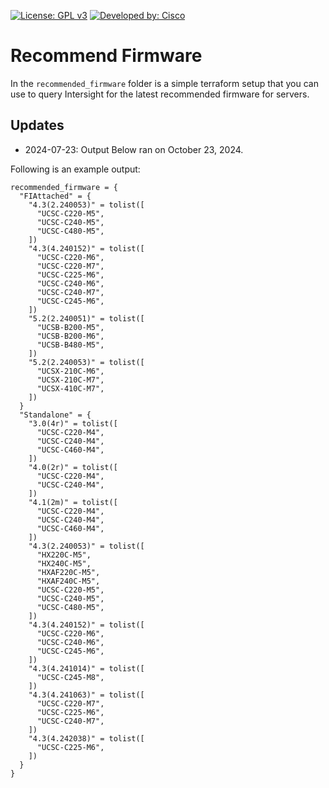 [![License: GPL v3](https://img.shields.io/badge/License-GPLv3-blue.svg)](https://www.gnu.org/licenses/gpl-3.0)
[![Developed by: Cisco](https://img.shields.io/badge/Developed%20by-Cisco-blue)](https://developer.cisco.com)

# Recommend Firmware

In the `recommended_firmware` folder is a simple terraform setup that you can use to query Intersight for the latest recommended firmware for servers.  

## Updates

* 2024-07-23: Output Below ran on October 23, 2024.

Following is an example output:

```
recommended_firmware = {
  "FIAttached" = {
    "4.3(2.240053)" = tolist([
      "UCSC-C220-M5",
      "UCSC-C240-M5",
      "UCSC-C480-M5",
    ])
    "4.3(4.240152)" = tolist([
      "UCSC-C220-M6",
      "UCSC-C220-M7",
      "UCSC-C225-M6",
      "UCSC-C240-M6",
      "UCSC-C240-M7",
      "UCSC-C245-M6",
    ])
    "5.2(2.240051)" = tolist([
      "UCSB-B200-M5",
      "UCSB-B200-M6",
      "UCSB-B480-M5",
    ])
    "5.2(2.240053)" = tolist([
      "UCSX-210C-M6",
      "UCSX-210C-M7",
      "UCSX-410C-M7",
    ])
  }
  "Standalone" = {
    "3.0(4r)" = tolist([
      "UCSC-C220-M4",
      "UCSC-C240-M4",
      "UCSC-C460-M4",
    ])
    "4.0(2r)" = tolist([
      "UCSC-C220-M4",
      "UCSC-C240-M4",
    ])
    "4.1(2m)" = tolist([
      "UCSC-C220-M4",
      "UCSC-C240-M4",
      "UCSC-C460-M4",
    ])
    "4.3(2.240053)" = tolist([
      "HX220C-M5",
      "HX240C-M5",
      "HXAF220C-M5",
      "HXAF240C-M5",
      "UCSC-C220-M5",
      "UCSC-C240-M5",
      "UCSC-C480-M5",
    ])
    "4.3(4.240152)" = tolist([
      "UCSC-C220-M6",
      "UCSC-C240-M6",
      "UCSC-C245-M6",
    ])
    "4.3(4.241014)" = tolist([
      "UCSC-C245-M8",
    ])
    "4.3(4.241063)" = tolist([
      "UCSC-C220-M7",
      "UCSC-C225-M6",
      "UCSC-C240-M7",
    ])
    "4.3(4.242038)" = tolist([
      "UCSC-C225-M6",
    ])
  }
}
```
